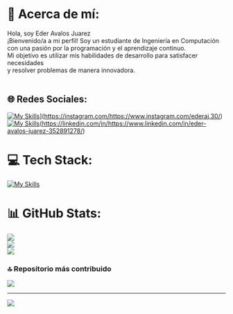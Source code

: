 # 🐐 Acerca de mí:
Hola, soy Eder Avalos Juarez<br>¡Bienvenido/a a mi perfil! Soy un estudiante de Ingeniería en Computación <br>con una pasión por la programación y el aprendizaje continuo. <br>Mi objetivo es utilizar mis habilidades de desarrollo para satisfacer necesidades <br>y resolver problemas de manera innovadora. <br><br>


## 🌐 Redes Sociales:
[![My Skills](https://skillicons.dev/icons?i=instagram)](https://skillicons.dev)](https://instagram.com/https://www.instagram.com/ederaj.30/) [![My Skills](https://skillicons.dev/icons?i=linkedin)](https://skillicons.dev)(https://linkedin.com/in/https://www.linkedin.com/in/eder-avalos-juarez-352891278/) 

# 💻 Tech Stack:
[![My Skills](https://skillicons.dev/icons?i=js,html,css,java,git,mysql)](https://skillicons.dev)
# 📊 GitHub Stats:
![](https://github-readme-stats.vercel.app/api?username=EderAJ30&theme=tokyonight&hide_border=false&include_all_commits=false&count_private=false)<br/>
![](https://github-readme-streak-stats.herokuapp.com/?user=EderAJ30&theme=tokyonight&hide_border=false)<br/>
![](https://github-readme-stats.vercel.app/api/top-langs/?username=EderAJ30&theme=tokyonight&hide_border=false&include_all_commits=false&count_private=false&layout=compact)

### 🔝 Repositorio más contribuido
![](https://github-contributor-stats.vercel.app/api?username=EderAJ30&limit=5&theme=dark&combine_all_yearly_contributions=true)

---
[![](https://visitcount.itsvg.in/api?id=EderAJ30&icon=0&color=12)](https://visitcount.itsvg.in)

<!-- Proudly created with GPRM ( https://gprm.itsvg.in ) -->
